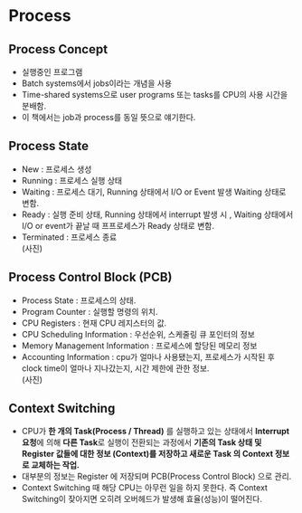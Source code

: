 # Process

## Process Concept
- 실행중인 프로그램  
- Batch systems에서 jobs이라는 개념을 사용   
- Time-shared systems으로 user programs 또는 tasks를 CPU의 사용 시간을 분배함. 
- 이 책에서는 job과 process를 동일 뜻으로 얘기한다.  

## Process State  
- New : 프로세스 생성  
- Running : 프로세스 실행 상태  
- Waiting : 프로세스 대기, Running 상태에서 I/O or Event 발생 Waiting 상태로 변함.  
- Ready : 실행 준비 상태, Running 상태에서 interrupt 발생 시 , Waiting 상태에서 I/O or event가 끝날 때 프프로세스가 Ready 상태로 변함.  
- Terminated : 프로세스 종료  
(사진)
## Process Control Block (PCB)
- Process State : 프로세스의 상태.  
- Program Counter : 실행할 명령의 위치.  
- CPU Registers : 현재 CPU 레지스터의 값.  
- CPU Scheduling Information : 우선순위, 스케줄링 큐 포인터의 정보  
- Memory Management Information : 프로세스에 할당된 메모리 정보  
- Accounting Information : cpu가 얼마나 사용됐는지,  프로세스가 시작된 후 clock time이 얼마나 지나갔는지, 시간 제한에 관한 정보.  
(사진)
## Context Switching   
- CPU가 **한 개의 Task(Process / Thread)** 를 실행하고 있는 상태에서 **Interrupt 요청**에 의해 **다른 Task**로 실행이 전환되는 과정에서 **기존의 Task 상태 및 Register 값들에 대한 정보 (Context)를 저장하고 새로운 Task 의 Context 정보로 교체하는 작업.**
- 대부분의 정보는 Register 에 저장되며 PCB(Process Control Block) 으로 관리.
- Context Switching 때 해당 CPU는 아무런 일을 하지 못한다. 즉 Context Switching이 잦아지면 오히려 오버헤드가 발생해 효율(성능)이 떨어진다.
